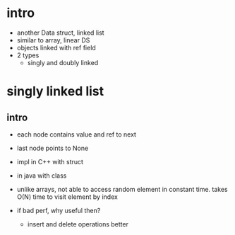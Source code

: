 # intro

- another Data struct, linked list
- similar to array, linear DS
- objects linked with ref field
- 2 types
  - singly and doubly linked

# singly linked list

## intro

- each node contains value and ref to next
- last node points to None
- impl in C++ with struct
- in java with class

- unlike arrays, not able to access random element in constant time.  takes O(N) time to visit element by index
- if bad perf, why useful then?
  - insert and delete operations better
